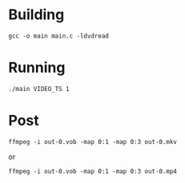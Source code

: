 # Building

`gcc -o main main.c -ldvdread`

# Running

`./main VIDEO_TS 1`

# Post

`ffmpeg -i out-0.vob -map 0:1 -map 0:3 out-0.mkv`

or

`ffmpeg -i out-0.vob -map 0:1 -map 0:3 out-0.mp4`
